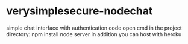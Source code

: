 # verysimplesecure-nodechat
simple chat interface with authentication code 
open cmd in the project directory:
npm install
node server
in addition you can host with heroku
